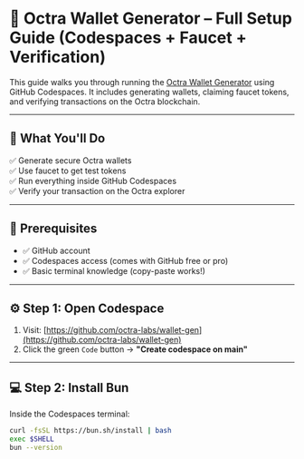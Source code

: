 # 🦾 Octra Wallet Generator – Full Setup Guide (Codespaces + Faucet + Verification)

This guide walks you through running the [Octra Wallet Generator](https://github.com/octra-labs/wallet-gen) using GitHub Codespaces. It includes generating wallets, claiming faucet tokens, and verifying transactions on the Octra blockchain.

---

## 🚀 What You'll Do

✅ Generate secure Octra wallets  
✅ Use faucet to get test tokens  
✅ Run everything inside GitHub Codespaces  
✅ Verify your transaction on the Octra explorer

---

## 🧱 Prerequisites

- ✅ GitHub account
- ✅ Codespaces access (comes with GitHub free or pro)
- ✅ Basic terminal knowledge (copy-paste works!)

---

## ⚙️ Step 1: Open Codespace

1. Visit: [https://github.com/octra-labs/wallet-gen](https://github.com/octra-labs/wallet-gen)
2. Click the green `Code` button → **"Create codespace on main"**

---

## 💻 Step 2: Install Bun

Inside the Codespaces terminal:

```bash
curl -fsSL https://bun.sh/install | bash
exec $SHELL
bun --version
